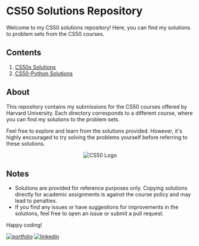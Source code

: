 # CS50 Solutions Repository

Welcome to my CS50 solutions repository! Here, you can find my solutions to problem sets from the CS50 courses.

## Contents

1. [CS50x Solutions](CS50x/)
2. [CS50-Python Solutions](CS50-Python/)

## About

This repository contains my submissions for the CS50 courses offered by Harvard University. Each directory corresponds to a different course, where you can find my solutions to the problem sets.

Feel free to explore and learn from the solutions provided. However, it's highly encouraged to try solving the problems yourself before referring to these solutions.

<div align="center">
  <img src="https://encrypted-tbn0.gstatic.com/images?q=tbn:ANd9GcQ0HvTHdivB1Lk9FoXLwBTuONeuNYhtUehquKTGrtsZs-EPndYDggqjPg9JBtzI61koSjA&usqp=CAU" alt="CS50 Logo">
</div>

## Notes

- Solutions are provided for reference purposes only. Copying solutions directly for academic assignments is against the course policy and may lead to penalties.
- If you find any issues or have suggestions for improvements in the solutions, feel free to open an issue or submit a pull request.

Happy coding!


[![portfolio](https://img.shields.io/badge/my_portfolio-000?style=for-the-badge&logo=ko-fi&logoColor=white)](https://khizar457.github.io/Portfolio/)
[![linkedin](https://img.shields.io/badge/linkedin-0A66C2?style=for-the-badge&logo=linkedin&logoColor=white)](https://www.linkedin.com/in/khizarqamar/)

